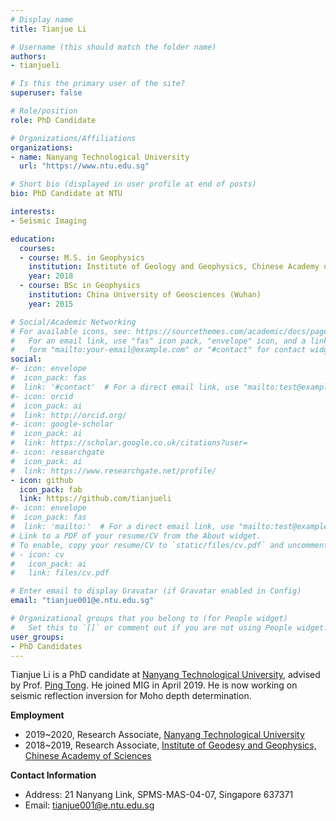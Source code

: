 ```yaml
---
# Display name
title: Tianjue Li

# Username (this should match the folder name)
authors:
- tianjueli

# Is this the primary user of the site?
superuser: false

# Role/position
role: PhD Candidate

# Organizations/Affiliations
organizations:
- name: Nanyang Technological University
  url: "https://www.ntu.edu.sg"

# Short bio (displayed in user profile at end of posts)
bio: PhD Candidate at NTU

interests:
- Seismic Imaging

education:
  courses:
  - course: M.S. in Geophysics
    institution: Institute of Geology and Geophysics, Chinese Academy of Sciences
    year: 2018
  - course: BSc in Geophysics
    institution: China University of Geosciences (Wuhan)
    year: 2015

# Social/Academic Networking
# For available icons, see: https://sourcethemes.com/academic/docs/page-builder/#icons
#   For an email link, use "fas" icon pack, "envelope" icon, and a link in the
#   form "mailto:your-email@example.com" or "#contact" for contact widget.
social:
#- icon: envelope
#  icon_pack: fas
#  link: '#contact'  # For a direct email link, use "mailto:test@example.org".
#- icon: orcid
#  icon_pack: ai
#  link: http://orcid.org/
#- icon: google-scholar
#  icon_pack: ai
#  link: https://scholar.google.co.uk/citations?user=
#- icon: researchgate
#  icon_pack: ai
#  link: https://www.researchgate.net/profile/
- icon: github
  icon_pack: fab
  link: https://github.com/tianjueli
#- icon: envelope
#  icon_pack: fas
#  link: 'mailto:'  # For a direct email link, use "mailto:test@example.org".
# Link to a PDF of your resume/CV from the About widget.
# To enable, copy your resume/CV to `static/files/cv.pdf` and uncomment the lines below.
# - icon: cv
#   icon_pack: ai
#   link: files/cv.pdf

# Enter email to display Gravatar (if Gravatar enabled in Config)
email: "tianjue001@e.ntu.edu.sg"

# Organizational groups that you belong to (for People widget)
#   Set this to `[]` or comment out if you are not using People widget.
user_groups:
- PhD Candidates
---
```


Tianjue Li is a PhD candidate at [Nanyang Technological University](http://spms.ntu.edu.sg), advised by Prof. [Ping Tong](http://www.ntu.edu.sg/home/tongping). He joined MIG in April 2019. He is now working on seismic reflection inversion for Moho depth determination.

**Employment**
- 2019~2020, Research Associate, [Nanyang Technological University](https://www.ntu.edu.sg/)
- 2018~2019, Research Associate, [Institute of Geodesy and Geophysics, Chinese Academy of Sciences](http://www.whigg.cas.cn/)

**Contact Information**
- Address: 21 Nanyang Link, SPMS-MAS-04-07, Singapore 637371
- Email: tianjue001@e.ntu.edu.sg
